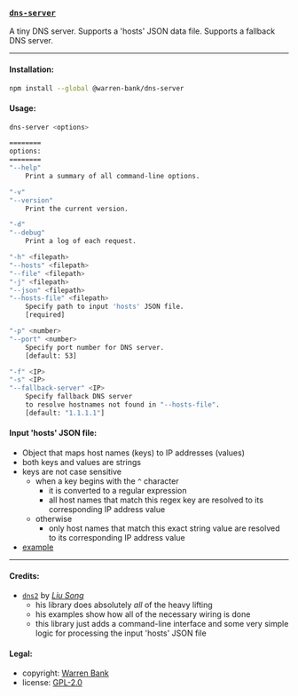### [`dns-server`](https://github.com/warren-bank/node-dns-server)

A tiny DNS server. Supports a 'hosts' JSON data file. Supports a fallback DNS server.

- - - -

#### Installation:

```bash
npm install --global @warren-bank/dns-server
```

#### Usage:

```bash
dns-server <options>

========
options:
========
"--help"
    Print a summary of all command-line options.

"-v"
"--version"
    Print the current version.

"-d"
"--debug"
    Print a log of each request.

"-h" <filepath>
"--hosts" <filepath>
"--file" <filepath>
"-j" <filepath>
"--json" <filepath>
"--hosts-file" <filepath>
    Specify path to input 'hosts' JSON file.
    [required]

"-p" <number>
"--port" <number>
    Specify port number for DNS server.
    [default: 53]

"-f" <IP>
"-s" <IP>
"--fallback-server" <IP>
    Specify fallback DNS server
    to resolve hostnames not found in "--hosts-file".
    [default: "1.1.1.1"]
```

#### Input 'hosts' JSON file:

* Object that maps host names (keys) to IP addresses (values)
* both keys and values are strings
* keys are not case sensitive
  - when a key begins with the `^` character
    * it is converted to a regular expression
    * all host names that match this regex key are resolved to its corresponding IP address value
  - otherwise
    * only host names that match this exact string value are resolved to its corresponding IP address value
* [example](./tests/1a-start-dns-server/hosts.json)

- - - -

#### Credits:

* [`dns2`](https://github.com/song940/node-dns) by [_Liu Song_](https://github.com/song940)
  - his library does absolutely _all_ of the heavy lifting
  - his examples show how all of the necessary wiring is done
  - this library just adds a command-line interface and some very simple logic for processing the input 'hosts' JSON file

#### Legal:

* copyright: [Warren Bank](https://github.com/warren-bank)
* license: [GPL-2.0](https://www.gnu.org/licenses/old-licenses/gpl-2.0.txt)
